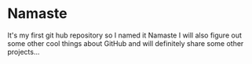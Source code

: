 # Namaste
It's my first git hub repository so I named it Namaste I will also figure out some other cool things about GitHub and will definitely share some other projects... 
